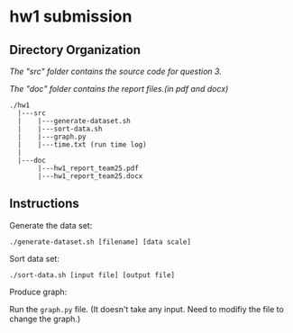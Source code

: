 # hw1 submission

## Directory Organization

*The "src" folder contains the source code for question 3.*

*The "doc" folder contains the report files.(in pdf and docx)*

```
./hw1
  |---src
  |    |---generate-dataset.sh
  |    |---sort-data.sh
  |    |---graph.py
  |    |---time.txt (run time log)
  |
  |---doc
       |---hw1_report_team25.pdf
       |---hw1_report_team25.docx
```

## Instructions

Generate the data set:

```
./generate-dataset.sh [filename] [data scale]
```

Sort data set:

```
./sort-data.sh [input file] [output file]
```

Produce graph:

Run the `graph.py` file. (It doesn't take any input. Need to modifiy the file to change the graph.)